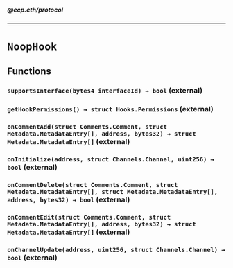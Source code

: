 ##### @ecp.eth/protocol

---

# `NoopHook`

## Functions

### `supportsInterface(bytes4 interfaceId) → bool` (external)

### `getHookPermissions() → struct Hooks.Permissions` (external)

### `onCommentAdd(struct Comments.Comment, struct Metadata.MetadataEntry[], address, bytes32) → struct Metadata.MetadataEntry[]` (external)

### `onInitialize(address, struct Channels.Channel, uint256) → bool` (external)

### `onCommentDelete(struct Comments.Comment, struct Metadata.MetadataEntry[], struct Metadata.MetadataEntry[], address, bytes32) → bool` (external)

### `onCommentEdit(struct Comments.Comment, struct Metadata.MetadataEntry[], address, bytes32) → struct Metadata.MetadataEntry[]` (external)

### `onChannelUpdate(address, uint256, struct Channels.Channel) → bool` (external)
